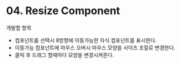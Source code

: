 # 04. Resize Component

개발할 항목

* 컴포넌트를 선택시 8방향에 이동가능한 자식 컴포넌트를 표시한다.&#x20;
* 이동가능 컴포넌트에 마우스 오버시 마우스 모양을 사이즈 조절로 변경한다.&#x20;
* 클릭 후 드래그 할때마다 모양을 변경시켜준다.&#x20;

